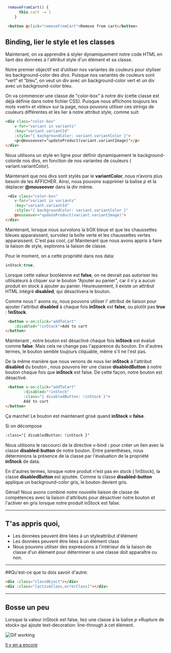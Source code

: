 ``` js                                  JS
 removeFromCart() {
      this.cart -= 1
    }
```
``` html                               HTML
 <button @click="removeFromCart">Remove from cart</button>
```

## Binding, lier le style et les classes

Maintenant, on va apprendre à styler dynamiquement notre code HTML en liant des données à l'attribut style d'un élément et sa classe.

Notre premier objectif est d’utiliser nos variantes de couleurs pour styliser les background-color des _divs_. Puisque nos variantes de couleurs sont “vert” et “bleu”, on veut un div avec un background-color vert  et un div avec un background-color bleu.

On va commencer une classe de "color-box" à notre div (cette classe est déjà définie dans notre fichier CSS). Puisque nous affichons toujours les mots «vert» et «bleu» sur la page, nous pouvons utiliser ces strings de couleurs différentes et les lier à notre attribut style, comme suit:

``` html
<div class="color-box"
    v-for="variant in variants" 
    :key="variant.variantId"
    :style="{ backgroundColor: variant.variantColor }">
    <p>@mouseover="updateProduct(variant.variantImage)"</p>
</div> 
```
Nous utilisons un style en ligne pour définir dynamiquement le background-colorde nos divs, en fonction de nos variantes de couleurs ( variant.variantColor).

Maintenant que nos divs sont stylés par le __variantColor__, nous n’avons plus besoin de les AFFICHER. Ainsi, nous pouvons supprimer la balise _p_ et la déplacer __@mouseover__ dans la div même.

``` HTML
 <div class="color-box"
    v-for="variant in variants" 
    :key="variant.variantId"
    :style="{ backgroundColor: variant.variantColor }"
    @mouseover="updateProduct(variant.variantImage)">
</div> 
```
Maintenant, lorsque nous survolons la bOX bleue et que les chaussettes bleues apparaissent, survolez la boîte verte et les chaussettes vertes apparaissent. C'est pas cool, ça!
Maintenant que nous avons appris à faire la liaison de style, explorons la liaison de classe.

Pour le moment, on a cette propriété dans nos data:

``` js
inStock:true,
```
Lorsque cette valeur booléenne est __false__, on ne devrait pas autoriser les utilisateurs à cliquer sur le bouton “Ajouter au panier”, car il n'y a aucun produit en stock à ajouter au panier. Heureusement, il existe un attribut HTML intégré __disabled__, qui désactivera le bouton.

Comme nous l' avons vu, nous pouvons utiliser l' attribut de liaison pour ajouter l'attribut __disabled__ à chaque fois __inStock__ est __false__, ou plutôt pas __true__ : __!inStock__.

``` html
 <button v-on:click="addToCart" 
    :disabled="!inStock">Add to cart
</button>
```
Maintenant , notre bouton est désactivé chaque fois __inStock__ est évalué comme __false__. Mais cela ne change pas l'apparence du bouton. En d'autres termes, le bouton semble toujours cliquable, même s'il ne l'est pas.

De la même manière que nous venons de nous lier __inStock__ à l'attribut __disabled__ du bouton , nous pouvons lier une classe __disabledButton__ à notre bouton chaque fois que __inStock__ est false. De cette façon, notre bouton est désactivé.

``` html
 <button v-on:click="addToCart" 
        :disabled="!inStock"
        :class="{ disabledButton: !inStock }">
        Add to cart
</button>
```
Ça marche! Le bouton est maintenant grisé quand __inStock = false__.

Si on décompose

``` html
:class="{ disabledButton: !inStock }"
```

Nous utilisons le raccourci de la directive v-bind __:__ pour créer un lien avec la classe __disabled-button__ de notre bouton. Entre parenthèses, nous déterminons la présence de la classe par l'évaluation de la propriété __inStock__ de data.

En d'autres termes, lorsque notre produit n'est pas en stock ( !inStock), la classe __disabledButton__ est ajoutée. Comme la  classe __disabled-button__ applique un background-color gris, le bouton devient gris.

Génial! Nous avons combiné notre nouvelle liaison de classe de compétences avec la liaison d'attributs pour désactiver notre bouton et l'activer en gris lorsque notre produit inStock est false.
___

## T'as appris quoi,
* Les données peuvent être liées à un styleattribut d'élément
* Les données peuvent être liées à un élément class
* Nous pouvons utiliser des expressions à l'intérieur de la liaison de classe d'un élément pour déterminer si une classe doit apparaître ou non.
___
##Qu'est-ce que tu dois savoir d'autre:

``` html
<div :class="classObject"></div>
<div :class="[activeClass,errorClass]"></div>
```
___
## Bosse un peu
Lorsque la valeur inStock est false, liez une classe à la balise _p_ «Rupture de stock» qui ajoute text-decoration: line-through à cet élément.

![Gif working](https://media.giphy.com/media/JIX9t2j0ZTN9S/giphy.gif)

[Il y en a encore](computed.md)